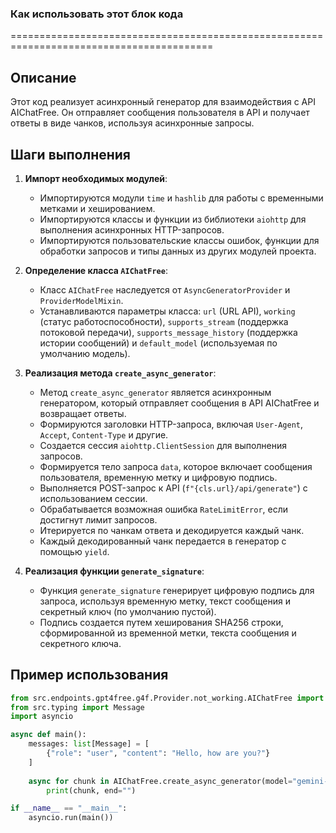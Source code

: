 ### Как использовать этот блок кода
=========================================================================================

Описание
-------------------------
Этот код реализует асинхронный генератор для взаимодействия с API AIChatFree. Он отправляет сообщения пользователя в API и получает ответы в виде чанков, используя асинхронные запросы.

Шаги выполнения
-------------------------
1. **Импорт необходимых модулей**:
   - Импортируются модули `time` и `hashlib` для работы с временными метками и хешированием.
   - Импортируются классы и функции из библиотеки `aiohttp` для выполнения асинхронных HTTP-запросов.
   - Импортируются пользовательские классы ошибок, функции для обработки запросов и типы данных из других модулей проекта.

2. **Определение класса `AIChatFree`**:
   - Класс `AIChatFree` наследуется от `AsyncGeneratorProvider` и `ProviderModelMixin`.
   - Устанавливаются параметры класса: `url` (URL API), `working` (статус работоспособности), `supports_stream` (поддержка потоковой передачи), `supports_message_history` (поддержка истории сообщений) и `default_model` (используемая по умолчанию модель).

3. **Реализация метода `create_async_generator`**:
   - Метод `create_async_generator` является асинхронным генератором, который отправляет сообщения в API AIChatFree и возвращает ответы.
   - Формируются заголовки HTTP-запроса, включая `User-Agent`, `Accept`, `Content-Type` и другие.
   - Создается сессия `aiohttp.ClientSession` для выполнения запросов.
   - Формируется тело запроса `data`, которое включает сообщения пользователя, временную метку и цифровую подпись.
   - Выполняется POST-запрос к API (`f"{cls.url}/api/generate"`) с использованием сессии.
   - Обрабатывается возможная ошибка `RateLimitError`, если достигнут лимит запросов.
   - Итерируется по чанкам ответа и декодируется каждый чанк.
   - Каждый декодированный чанк передается в генератор с помощью `yield`.

4. **Реализация функции `generate_signature`**:
   - Функция `generate_signature` генерирует цифровую подпись для запроса, используя временную метку, текст сообщения и секретный ключ (по умолчанию пустой).
   - Подпись создается путем хеширования SHA256 строки, сформированной из временной метки, текста сообщения и секретного ключа.

Пример использования
-------------------------

```python
from src.endpoints.gpt4free.g4f.Provider.not_working.AIChatFree import AIChatFree
from src.typing import Message
import asyncio

async def main():
    messages: list[Message] = [
        {"role": "user", "content": "Hello, how are you?"}
    ]
    
    async for chunk in AIChatFree.create_async_generator(model="gemini-1.5-pro", messages=messages):
        print(chunk, end="")

if __name__ == "__main__":
    asyncio.run(main())